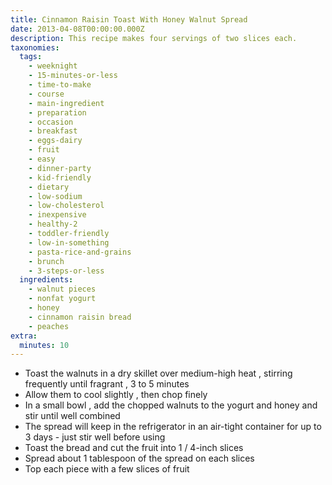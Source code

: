 ```yaml
---
title: Cinnamon Raisin Toast With Honey Walnut Spread
date: 2013-04-08T00:00:00.000Z
description: This recipe makes four servings of two slices each.
taxonomies:
  tags:
    - weeknight
    - 15-minutes-or-less
    - time-to-make
    - course
    - main-ingredient
    - preparation
    - occasion
    - breakfast
    - eggs-dairy
    - fruit
    - easy
    - dinner-party
    - kid-friendly
    - dietary
    - low-sodium
    - low-cholesterol
    - inexpensive
    - healthy-2
    - toddler-friendly
    - low-in-something
    - pasta-rice-and-grains
    - brunch
    - 3-steps-or-less
  ingredients:
    - walnut pieces
    - nonfat yogurt
    - honey
    - cinnamon raisin bread
    - peaches
extra:
  minutes: 10
---
```

 - Toast the walnuts in a dry skillet over medium-high heat , stirring frequently until fragrant , 3 to 5 minutes
 - Allow them to cool slightly , then chop finely
 - In a small bowl , add the chopped walnuts to the yogurt and honey and stir until well combined
 - The spread will keep in the refrigerator in an air-tight container for up to 3 days - just stir well before using
 - Toast the bread and cut the fruit into 1 / 4-inch slices
 - Spread about 1 tablespoon of the spread on each slices
 - Top each piece with a few slices of fruit
